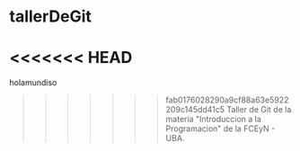 # tallerDeGit
<<<<<<< HEAD
=======
holamundiso
>>>>>>> fab0176028290a9cf88a63e5922209c145dd41c5
Taller de Git de la materia "Introduccion a la Programacion" de la FCEyN - UBA.
